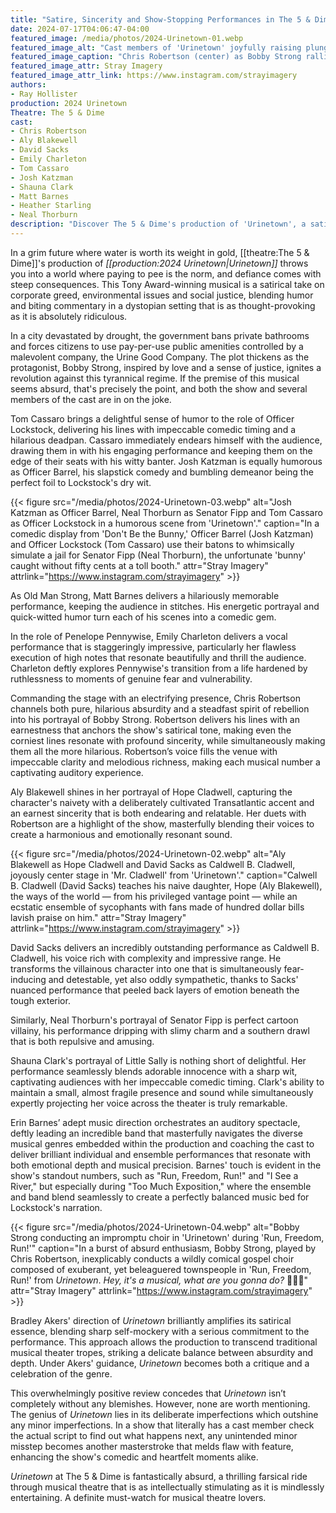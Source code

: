 ```yaml
---
title: "Satire, Sincerity and Show-Stopping Performances in The 5 & Dime's 'Urinetown'"
date: 2024-07-17T04:06:47-04:00
featured_image: /media/photos/2024-Urinetown-01.webp
featured_image_alt: "Cast members of 'Urinetown' joyfully raising plungers and mops in a spirited scene at The 5 & Dime."
featured_image_caption: "Chris Robertson (center) as Bobby Strong rallies the revolution into fierce unity with mops and plungers held high in defiance."
featured_image_attr: Stray Imagery
featured_image_attr_link: https://www.instagram.com/strayimagery
authors:
- Ray Hollister
production: 2024 Urinetown
Theatre: The 5 & Dime
cast:
- Chris Robertson
- Aly Blakewell
- David Sacks
- Emily Charleton
- Tom Cassaro
- Josh Katzman
- Shauna Clark
- Matt Barnes
- Heather Starling
- Neal Thorburn
description: "Discover The 5 & Dime's production of 'Urinetown', a satirical take on social injustice wrapped in humor and striking performances. It's a must-see for theater lovers."
---
```

In a grim future where water is worth its weight in gold, [[theatre:The 5 & Dime]]'s production of *[[production:2024 Urinetown|Urinetown]]* throws you into a world where paying to pee is the norm, and defiance comes with steep consequences. This Tony Award-winning musical is a satirical take on corporate greed, environmental issues and social justice, blending humor and biting commentary in a dystopian setting that is as thought-provoking as it is absolutely ridiculous. <!--more-->

In a city devastated by drought, the government bans private bathrooms and forces citizens to use pay-per-use public amenities controlled by a malevolent company, the Urine Good Company. The plot thickens as the protagonist, Bobby Strong, inspired by love and a sense of justice, ignites a revolution against this tyrannical regime. If the premise of this musical seems absurd, that's precisely the point, and both the show and several members of the cast are in on the joke.

Tom Cassaro brings a delightful sense of humor to the role of Officer Lockstock, delivering his lines with impeccable comedic timing and a hilarious deadpan. Cassaro immediately endears himself with the audience, drawing them in with his engaging performance and keeping them on the edge of their seats with his witty banter. Josh Katzman is equally humorous as Officer Barrel, his slapstick comedy and bumbling demeanor being the perfect foil to Lockstock's dry wit.

{{< figure src="/media/photos/2024-Urinetown-03.webp" alt="Josh Katzman as Officer Barrel, Neal Thorburn as Senator Fipp and Tom Cassaro as Officer Lockstock in a humorous scene from 'Urinetown'." caption="In a comedic display from 'Don't Be the Bunny,' Officer Barrel (Josh Katzman) and Officer Lockstock (Tom Cassaro) use their batons to whimsically simulate a jail for Senator Fipp (Neal Thorburn), the unfortunate 'bunny' caught without fifty cents at a toll booth." attr="Stray Imagery" attrlink="https://www.instagram.com/strayimagery" >}}

As Old Man Strong, Matt Barnes delivers a hilariously memorable performance, keeping the audience in stitches. His energetic portrayal and quick-witted humor turn each of his scenes into a comedic gem.

In the role of Penelope Pennywise, Emily Charleton delivers a vocal performance that is staggeringly impressive, particularly her flawless execution of high notes that resonate beautifully and thrill the audience. Charleton deftly explores Pennywise's transition from a life hardened by ruthlessness to moments of genuine fear and vulnerability.

Commanding the stage with an electrifying presence, Chris Robertson channels both pure, hilarious absurdity and a steadfast spirit of rebellion into his portrayal of Bobby Strong. Robertson delivers his lines with an earnestness that anchors the show's satirical tone, making even the corniest lines resonate with profound sincerity, while simultaneously making them all the more hilarious. Robertson’s voice fills the venue with impeccable clarity and melodious richness, making each musical number a captivating auditory experience.

Aly Blakewell shines in her portrayal of Hope Cladwell, capturing the character's naivety with a deliberately cultivated Transatlantic accent and an earnest sincerity that is both endearing and relatable. Her duets with Robertson are a highlight of the show, masterfully blending their voices to create a harmonious and emotionally resonant sound.

{{< figure src="/media/photos/2024-Urinetown-02.webp" alt="Aly Blakewell as Hope Cladwell and David Sacks as Caldwell B. Cladwell, joyously center stage in 'Mr. Cladwell' from 'Urinetown'." caption="Calwell B. Cladwell (David Sacks) teaches his naive daughter, Hope (Aly Blakewell), the ways of the world — from his privileged vantage point —  while an ecstatic ensemble of sycophants with fans made of hundred dollar bills lavish praise on him." attr="Stray Imagery" attrlink="https://www.instagram.com/strayimagery" >}}

David Sacks delivers an incredibly outstanding performance as Caldwell B. Cladwell, his voice rich with complexity and impressive range. He transforms the villainous character into one that is simultaneously fear-inducing and detestable, yet also oddly sympathetic, thanks to Sacks' nuanced performance that peeled back layers of emotion beneath the tough exterior.

Similarly, Neal Thorburn's portrayal of Senator Fipp is perfect cartoon villainy, his performance dripping with slimy charm and a southern drawl that is both repulsive and amusing.

Shauna Clark's portrayal of Little Sally is nothing short of delightful. Her performance seamlessly blends adorable innocence with a sharp wit, captivating audiences with her impeccable comedic timing. Clark's ability to maintain a small, almost fragile presence and sound while simultaneously expertly projecting her voice across the theater is truly remarkable.

Erin Barnes’ adept music direction orchestrates an auditory spectacle, deftly leading an incredible band that masterfully navigates the diverse musical genres embedded within the production and coaching the cast to deliver brilliant individual and ensemble performances that resonate with both emotional depth and musical precision. Barnes' touch is evident in the show's standout numbers, such as "Run, Freedom, Run!" and "I See a River," but especially during "Too Much Exposition," where the ensemble and band blend seamlessly to create a perfectly balanced music bed for Lockstock's narration.

{{< figure src="/media/photos/2024-Urinetown-04.webp" alt="Bobby Strong conducting an impromptu choir in 'Urinetown' during 'Run, Freedom, Run!'" caption="In a burst of absurd enthusiasm, Bobby Strong, played by Chris Robertson, inexplicably conducts a wildly comical gospel choir composed of exuberant, yet beleaguered townspeople in 'Run, Freedom, Run!' from *Urinetown*. *Hey, it's a musical, what are you gonna do?* 🤷🏻‍♂️" attr="Stray Imagery" attrlink="https://www.instagram.com/strayimagery" >}}

Bradley Akers' direction of *Urinetown* brilliantly amplifies its satirical essence, blending sharp self-mockery with a serious commitment to the performance. This approach allows the production to transcend traditional musical theater tropes, striking a delicate balance between absurdity and depth. Under Akers' guidance, *Urinetown* becomes both a critique and a celebration of the genre.

This overwhelmingly positive review concedes that *Urinetown* isn’t completely without any blemishes. However, none are worth mentioning. The genius of *Urinetown* lies in its deliberate imperfections which outshine any minor imperfections. In a show that literally has a cast member check the actual script to find out what happens next, any unintended minor misstep becomes another masterstroke that melds flaw with feature, enhancing the show's comedic and heartfelt moments alike. 

*Urinetown* at The 5 & Dime is fantastically absurd, a thrilling farsical ride through musical theatre that is as intellectually stimulating as it is mindlessly entertaining. A definite must-watch for musical theatre lovers.